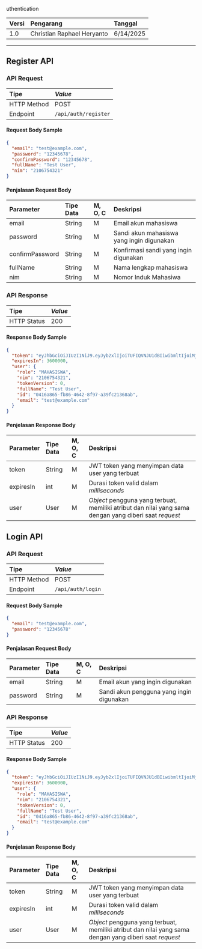 uthentication

|Versi|Pengarang|Tanggal|
|:---|:---|:---|
|1.0|Christian Raphael Heryanto|6/14/2025|

----

## Register API

### __API Request__

|Tipe| _Value_ |
| :--- | :---    |
|HTTP Method| POST |
|Endpoint|`/api/auth/register`|


#### Request Body Sample
```json
{
  "email": "test@example.com",
  "password": "12345678",
  "confirmPassword": "12345678",
  "fullName": "Test User",
  "nim": "2106754321"
}
```

#### Penjalasan Request Body
|Parameter|Tipe Data|M, O, C|Deskripsi|
|:---|:---|:---|:---|
|email|String|M|Email akun mahasiswa|
|password|String|M|Sandi akun mahasiswa yang ingin digunakan|
|confirmPassword|String|M|Konfirmasi sandi yang ingin digunakan|
|fullName|String|M|Nama lengkap mahasiswa|
|nim|String|M|Nomor Induk Mahasiwa|


### API Response

|Tipe|_Value_|
|:---|:---|
|HTTP Status|200|


#### Response Body Sample
```json
{
  "token": "eyJhbGciOiJIUzI1NiJ9.eyJyb2xlIjoiTUFIQVNJU1dBIiwibmltIjoiMjEwNjc1NDMyMSIsInRva2VuVmVyc2lvbiI6MCwiZnVsbE5hbWUiOiJUZXN0IFVzZXIiLCJpZCI6IjA0MTZhODY1LWZiODYtNDY0Mi04Zjk3LWEzOWZjMjEzNjhhYiIsImVtYWlsIjoidGVzdEBleGFtcGxlLmNvbSIsInN1YiI6InRlc3RAZXhhbXBsZS5jb20iLCJpYXQiOjE3NDk5MDQ5NTQsImV4cCI6MTc0OTkwODU1NH0.Xn5Qa8FrqqjC1iQPWxE8uYFlYWpD8kyjnms_NS29HJY",
  "expiresIn": 3600000,
  "user": {
    "role": "MAHASISWA",
    "nim": "2106754321",
    "tokenVersion": 0,
    "fullName": "Test User",
    "id": "0416a865-fb86-4642-8f97-a39fc21368ab",
    "email": "test@example.com"
  }
}
```

#### Penjelasan Response Body
|Parameter|Tipe Data|M, O, C|Deskripsi|
|:---|:---|:---|:---|
|token|String|M|JWT token yang menyimpan data user yang terbuat|
|expiresIn|int|M|Durasi token valid dalam _milliseconds_|
|user|User|M|_Object_ pengguna yang terbuat, memiliki atribut dan nilai yang sama dengan yang diberi saat _request_|

## Login API

### __API Request__

|Tipe| _Value_ |
| :--- | :---    |
|HTTP Method| POST |
|Endpoint|`/api/auth/login`|

#### Request Body Sample
```json
{
  "email": "test@example.com",
  "password": "12345678"
}
```

#### Penjalasan Request Body
|Parameter|Tipe Data|M, O, C|Deskripsi|
|:---|:---|:---|:---|
|email|String|M|Email akun yang ingin digunakan|
|password|String|M|Sandi akun pengguna yang ingin digunakan|

### API Response

|Tipe|_Value_|
|:---|:---|
|HTTP Status|200|


#### Response Body Sample
```json
{
  "token": "eyJhbGciOiJIUzI1NiJ9.eyJyb2xlIjoiTUFIQVNJU1dBIiwibmltIjoiMjEwNjc1NDMyMSIsInRva2VuVmVyc2lvbiI6MCwiZnVsbE5hbWUiOiJUZXN0IFVzZXIiLCJpZCI6IjA0MTZhODY1LWZiODYtNDY0Mi04Zjk3LWEzOWZjMjEzNjhhYiIsImVtYWlsIjoidGVzdEBleGFtcGxlLmNvbSIsInN1YiI6InRlc3RAZXhhbXBsZS5jb20iLCJpYXQiOjE3NDk5MDQ5NTQsImV4cCI6MTc0OTkwODU1NH0.Xn5Qa8FrqqjC1iQPWxE8uYFlYWpD8kyjnms_NS29HJY",
  "expiresIn": 3600000,
  "user": {
    "role": "MAHASISWA",
    "nim": "2106754321",
    "tokenVersion": 0,
    "fullName": "Test User",
    "id": "0416a865-fb86-4642-8f97-a39fc21368ab",
    "email": "test@example.com"
  }
}
```

#### Penjelasan Response Body
|Parameter|Tipe Data|M, O, C|Deskripsi|
|:---|:---|:---|:---|
|token|String|M|JWT token yang menyimpan data user yang terbuat|
|expiresIn|int|M|Durasi token valid dalam _milliseconds_|
|user|User|M|_Object_ pengguna yang terbuat, memiliki atribut dan nilai yang sama dengan yang diberi saat _request_|

